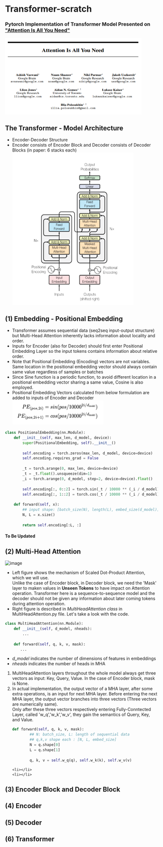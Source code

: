 # Transformer-scratch
### Pytorch Implementation of Transformer Model Presented on ["Attention Is All You Need"](https://arxiv.org/pdf/1706.03762.pdf)
<img src="imgs/attention-title.PNG" width="450" height="250"></img>

## The Transformer - Model Architecture
- Encoder-Decoder Structure
- Encoder consists of Encoder Block and Decoder consists of Decoder Blocks (in paper: 6 stacks each) <br>
<img src="imgs/transformer-architecture.PNG" width="400" height="500"></img>

## (1) Embedding - Positional Embedding
- Transformer assumes sequential data (seq2seq input-output structure) but Multi-Head Attention inherently lacks information about locality and order.
- Inputs for Encoder (also for Decoder) should first enter Positional Embedding Layer so the input tokens contains information about relative order.
- Note that Positional Embedding (Encoding) vectors are not variables. Same location in the positional embedding vector should always contain same value regardless of samples or batches
- Since Sine function is a periodic function, to avoid different location in a positional embedding vector sharing a same value, Cosine is also employed.
- Positional Embedding Vectors calculated from below formulation are added to inputs of Encoder and Decoder <br>
<img src="imgs/positional-embedding.PNG" width="300" height="80"></img><br>

```python
class PositionalEmbedding(nn.Module):
    def __init__(self, max_len, d_model, device):
        super(PositionalEmbedding, self).__init__()

        self.encoding = torch.zeros(max_len, d_model, device=device)
        self.encoding.requires_grad = False

        _t = torch.arange(0, max_len, device=device)
        _t = _t.float().unsqueeze(dim=1)
        _i = torch.arange(0, d_model, step=2, device=device).float()

        self.encoding[:, 0::2] = torch.sin(_t / 10000 ** (_i / d_model))
        self.encoding[:, 1::2] = torch.cos(_t / 10000 ** (_i / d_model))

    def forward(self, x):
        ## input shape: [batch_size(N), length(L), embed_size(d_model)]
        N, L = x.size()

        return self.encoding[:L, :]
```

#### To Be Updated

## (2) Multi-Head Attention
![image](https://user-images.githubusercontent.com/69974410/192866422-28bdc367-8fe4-4678-8de5-f4f69828b8c4.png) <br>
- Left figure shows the mechanism of Scaled Dot-Product Attention, which we will use.<br>
Unlike the case of Encoder block, in Decoder block, we need the 'Mask' layer to maken values in <b>Unseen Tokens</b> to have impact on Attention operation. Transformer here is a sequence-to-sequence model and the decoder should not be given any information about later coming tokens during attention operation.
- Right figure is described in *MultiHeadAttention class* in MultiHeadAttention.py file. Let's take a look with the code.
```python
class MultiHeadAttention(nn.Module):
    def __init__(self, d_model, nheads):
        ...

    def forward(self, q, k, v, mask):
       ...
```
- *d_model* indicates the number of dimensions of features in embeddings
- *nheads* indicates the number of heads in MHA
<ol>
    <li>MultiHeadAttention layers throughout the whole model always get three vectors as input: Key, Query, Value. In the case of Encoder block, mask is None.</li>
    <li>In actual implementation, the output vector of a MHA layer, after some extra operations, is an input for next MHA layer. Before entering the next MHA layer, the output vector branches into three vectors (Three vectors are numerically same).<br> Only after these three vectors respectively entering Fully-Conntected Layer, called 'w_q','w_k','w_v', they gain the semantics of Query, Key, and Value. </li>
    
```python    
def forward(self, q, k, v, mask):
        ## N: batch_size, L: length of sequential data
        ## q,k,v shape each : [N, L, embed_size]
        N = q.shape[0]
        L = q.shape[1]

        q, k, v = self.w_q(q), self.w_k(k), self.w_v(v)
```
    <li></li>
    <li></li>
</ol>



## (3) Encoder Block and Decoder Block

## (4) Encoder

## (5) Decoder

## (6) Transformer



